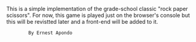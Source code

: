 This is a simple implementation of the grade-school classic "rock paper scissors".
For now, this game is played just on the browser's console but this will be revistted later and a front-end will be added to it.
				

			By Ernest Apondo